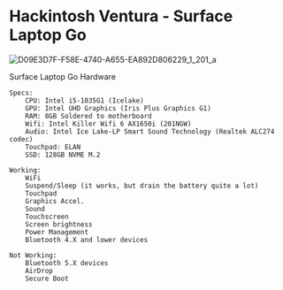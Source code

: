 # Hackintosh Ventura - Surface Laptop Go
![D09E3D7F-F58E-4740-A655-EA892D806229_1_201_a](https://user-images.githubusercontent.com/81677769/232604708-fa58a97c-e912-446c-8cca-060ff9e421c8.jpeg)

Surface Laptop Go Hardware
	
	Specs:
		CPU: Intel i5-1035G1 (Icelake)
		GPU: Intel UHD Graphics (Iris Plus Graphics G1)
		RAM: 8GB Soldered to motherboard
		Wifi: Intel Killer Wifi 6 AX1650i (201NGW)
		Audio: Intel Ice Lake-LP Smart Sound Technology (Realtek ALC274 codec)
		Touchpad: ELAN
		SSD: 128GB NVME M.2

	Working:
		WiFi
		Suspend/Sleep (it works, but drain the battery quite a lot)
		Touchpad
		Graphics Accel.
		Sound
		Touchscreen
		Screen brightness
		Power Management
		Bluetooth 4.X and lower devices
		
	Not Working:
		Bluetooth 5.X devices
		AirDrop
 		Secure Boot
